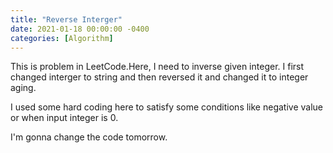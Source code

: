 ```yaml
---
title: "Reverse Interger"
date: 2021-01-18 00:00:00 -0400
categories: [Algorithm]
---
```


This is problem in LeetCode.Here, I need to inverse given integer. I first changed interger to string and then reversed it and changed it to integer aging.

I used some hard coding here to satisfy some conditions like negative value or when input integer is 0. 

I'm gonna change the code tomorrow. 

<script src="https://gist.github.com/YechanLim/29d237fe6e70d772837aced35b991fa1.js"></script>
